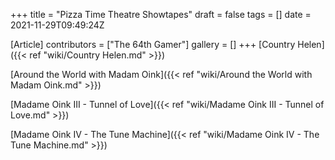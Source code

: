 +++
title = "Pizza Time Theatre Showtapes"
draft = false
tags = []
date = 2021-11-29T09:49:24Z

[Article]
contributors = ["The 64th Gamer"]
gallery = []
+++
[Country Helen]({{< ref "wiki/Country Helen.md" >}})

[Around the World with Madam Oink]({{< ref "wiki/Around the World with Madam Oink.md" >}})

[Madame Oink III - Tunnel of Love]({{< ref "wiki/Madame Oink III - Tunnel of Love.md" >}})

[Madame Oink IV - The Tune Machine]({{< ref "wiki/Madame Oink IV - The Tune Machine.md" >}})